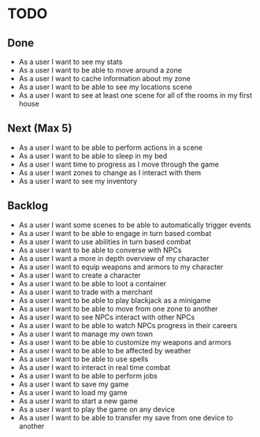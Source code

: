 # TODO

## Done
- As a user I want to see my stats
- As a user I want to be able to move around a zone
- As a user I want to cache information about my zone
- As a user I want to be able to see my locations scene
- As a user I want to see at least one scene for all of the rooms in my first house

## Next (Max 5)

- As a user I want to be able to perform actions in a scene
- As a user I want to be able to sleep in my bed
- As a user I want time to progress as I move through the game
- As a user I want zones to change as I interact with them
- As a user I want to see my inventory

## Backlog

- As a user I want some scenes to be able to automatically trigger events
- As a user I want to be able to engage in turn based combat
- As a user I want to use abilities in turn based combat
- As a user I want to be able to converse with NPCs
- As a user I want a more in depth overview of my character
- As a user I want to equip weapons and armors to my character
- As a user I want to create a character
- As a user I want to be able to loot a container
- As a user I want to trade with a merchant
- As a user I want to be able to play blackjack as a minigame
- As a user I want to be able to move from one zone to another
- As a user I want to see NPCs interact with other NPCs
- As a user I want to be able to watch NPCs progress in their careers
- As a user I want to manage my own town
- As a user I want to be able to customize my weapons and armors
- As a user I want to be able to be affected by weather
- As a user I want to be able to use spells
- As a user I want to interact in real time combat
- As a user I want to be able to perform jobs
- As a user I want to save my game
- As a user I want to load my game
- As a user I want to start a new game
- As a user I want to play the game on any device
- As a user I want to be able to transfer my save from one device to another

